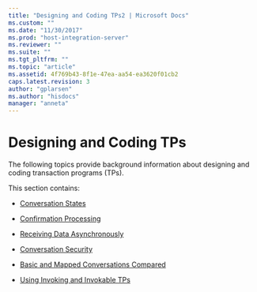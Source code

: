 ```yaml
---
title: "Designing and Coding TPs2 | Microsoft Docs"
ms.custom: ""
ms.date: "11/30/2017"
ms.prod: "host-integration-server"
ms.reviewer: ""
ms.suite: ""
ms.tgt_pltfrm: ""
ms.topic: "article"
ms.assetid: 4f769b43-8f1e-47ea-aa54-ea3620f01cb2
caps.latest.revision: 3
author: "gplarsen"
ms.author: "hisdocs"
manager: "anneta"
---
```

# Designing and Coding TPs
The following topics provide background information about designing and coding transaction programs (TPs).  
  
 This section contains:  
  
-   [Conversation States](../core/conversation-states1.md)  
  
-   [Confirmation Processing](../core/confirmation-processing2.md)  
  
-   [Receiving Data Asynchronously](../core/receiving-data-asynchronously1.md)  
  
-   [Conversation Security](../core/conversation-security2.md)  
  
-   [Basic and Mapped Conversations Compared](../core/basic-and-mapped-conversations-compared2.md)  
  
-   [Using Invoking and Invokable TPs](../core/invoking-and-invokable-tps1.md)